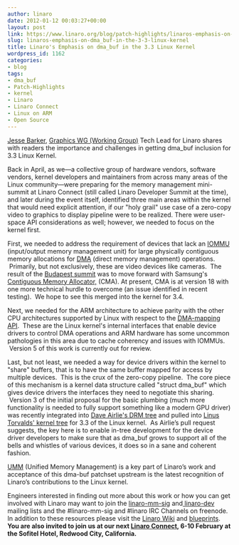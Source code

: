 ```yaml
---
author: linaro
date: 2012-01-12 00:03:27+00:00
layout: post
link: https://www.linaro.org/blog/patch-highlights/linaros-emphasis-on-dma_buf-in-the-3-3-linux-kernel/
slug: linaros-emphasis-on-dma_buf-in-the-3-3-linux-kernel
title: Linaro's Emphasis on dma_buf in the 3.3 Linux Kernel
wordpress_id: 1162
categories:
- blog
tags:
- dma_buf
- Patch-Highlights
- kernel
- Linaro
- Linaro Connect
- Linux on ARM
- Open Source
---
```


[Jesse Barker](https://launchpad.net/~jesse-barker), [Graphics WG (Working Group)](https://wiki.linaro.org/WorkingGroups/Middleware/Graphics) Tech Lead for Linaro shares with readers the importance and challenges in getting dma_buf inclusion for 3.3 Linux Kernel.

Back in April, as we—a collective group of hardware vendors, software vendors, kernel developers and maintainers from across many areas of the Linux community—were preparing for the memory management mini-summit at Linaro Connect (still called Linaro Developer Summit at the time), and later during the event itself, identified three main areas within the kernel that would need explicit attention, if our "holy grail" use case of a zero-copy video to graphics to display pipeline were to be realized. There were user-space API considerations as well; however, we needed to focus on the kernel first.

First, we needed to address the requirement of devices that lack an [IOMMU](http://en.wikipedia.org/wiki/IOMMU) (input/output memory management unit) for large physically contiguous memory allocations for [DMA](http://en.wikipedia.org/wiki/Direct_memory_access) (direct memory management) operations.  Primarily, but not exclusively, these are video devices like cameras.  The result of the [Budapest summit](https://wiki.linaro.org/Events/2011-05-LDS) was to move forward with Samsung's [Contiguous Memory Allocator,](http://lwn.net/Articles/447405/) (CMA). At present, CMA is at version 18 with one more technical hurdle to overcome (an issue identified in recent testing).  We hope to see this merged into the kernel for 3.4.

Next, we needed for the ARM architecture to achieve parity with the other CPU architectures supported by Linux with respect to the [DMA-mapping API](blank).  These are the Linux kernel's internal interfaces that enable device drivers to control DMA operations and ARM hardware has some uncommon pathologies in this area due to cache coherency and issues with IOMMUs.  Version 5 of this work is currently out for review.

Last, but not least, we needed a way for device drivers within the kernel to "share" buffers, that is to have the same buffer mapped for access by multiple devices.  This is the crux of the zero-copy pipeline.  The core piece of this mechanism is a kernel data structure called "struct dma_buf" which gives device drivers the interfaces they need to negotiate this sharing.  Version 3 of the initial proposal for the basic plumbing (much more functionality is needed to fully support something like a modern GPU driver) was recently integrated into [Dave Airlie's DRM tree](http://lists.freedesktop.org/archives/dri-devel/2012-January/017984.html) and pulled into [Linus Torvalds' kernel tree](http://lists.freedesktop.org/archives/dri-devel/2012-January/018029.html) for 3.3 of the Linux kernel.  As Airlie’s pull request suggests, the key here is to enable in-tree development for the device driver developers to make sure that as dma_buf grows to support all of the bells and whistles of various devices, it does so in a sane and coherent fashion.

[UMM](https://blueprints.launchpad.net/linaro-mm-sig) (Unified Memory Management) is a key part of Linaro’s work and acceptance of this dma-buf patchset upstream is the latest recognition of Linaro’s contributions to the Linux kernel.

Engineers interested in finding out more about this work or how you can get involved with Linaro may want to join the [linaro-mm-sig](http://lists.linaro.org/mailman/listinfo/linaro-mm-sig) and[ linaro-dev](http://lists.linaro.org/mailman/listinfo/linaro-dev) mailing lists and the #linaro-mm-sig and #linaro IRC Channels on freenode. In addition to these resources please visit the [Linaro Wiki](https://wiki.linaro.org/OfficeofCTO/MemoryManagement) and [blueprints](https://blueprints.launchpad.net/linaro-mm-sig). **You are also invited to join us at our next [Linaro Connect](http://connect.linaro.org/events/event/lcq1-12/), 6-10 February at the Sofitel Hotel, Redwood City, California.**
